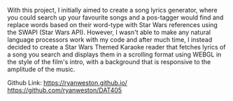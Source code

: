 With this project, I initially aimed to create a song lyrics generator, where
you could search up your favourite songs and a pos-tagger would find and replace
words based on their word-type with Star Wars references using the SWAPI (Star Wars API). However, I wasn't able to make any natural language processors work
with my code and after much time, I instead decided to create a Star Wars Themed Karaoke reader that fetches lyrics of a song you search and displays them in a scrolling format using WEBGL in the style of the film's intro, with a background that is responsive to the amplitude of the music.

Github Link: https://ryanweston.github.io/
             https://github.com/ryanweston/DAT405
